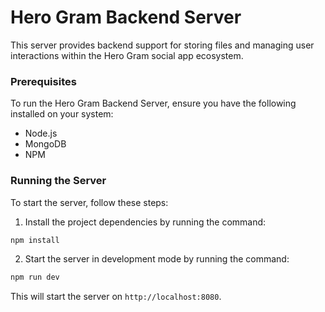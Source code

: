 # Hero Gram Backend Server

This server provides backend support for storing files and managing user interactions within the Hero Gram social app ecosystem.

### Prerequisites

To run the Hero Gram Backend Server, ensure you have the following installed on your system:

* Node.js 
* MongoDB 
* NPM 

### Running the Server

To start the server, follow these steps:

1. Install the project dependencies by running the command:
```bash
npm install
```
2. Start the server in development mode by running the command:
```bash
npm run dev
```

This will start the server on `http://localhost:8080`.